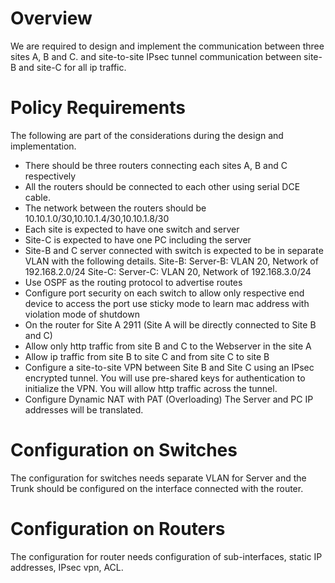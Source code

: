 # Overview
We are required to design and implement the communication between three sites A, B and C. and site-to-site IPsec tunnel communication between site-B and site-C for all ip traffic.

# Policy Requirements
The following are part of the considerations during the design and implementation.
* There should be three routers connecting each sites A, B and C respectively
*	All the routers should be connected to each other using serial DCE cable.
*	The network between the routers should be 10.10.1.0/30,10.10.1.4/30,10.10.1.8/30
*	Each site is expected to have one switch and server
*	Site-C is expected to have one PC including the server 
*	Site-B and C server connected with switch is expected to be in separate VLAN with the following details.
Site-B: Server-B: VLAN 20, Network of 192.168.2.0/24
Site-C: Server-C: VLAN 20, Network of 192.168.3.0/24
*	Use OSPF as the routing protocol to advertise routes
*	Configure port security on each switch to allow only respective end device to access the port use sticky mode to learn mac address with violation mode of shutdown
*	On the router for Site A 2911 (Site A will be directly connected to Site B and C) 
*	Allow only http traffic from site B and C to the Webserver in the site A
*	Allow ip traffic from site B to site C and from site C to site B
*	Configure a site-to-site VPN between Site B and Site C using an IPsec encrypted tunnel. You will use pre-shared keys for authentication to initialize the VPN. You will allow http traffic across the tunnel.
*	Configure Dynamic NAT with PAT (Overloading) The Server and PC IP addresses will be translated.
# Configuration on Switches
The configuration for switches needs separate VLAN for Server and the Trunk should be configured on the interface connected with the router.
# Configuration on Routers
The configuration for router needs configuration of sub-interfaces, static IP addresses, IPsec vpn, ACL.
